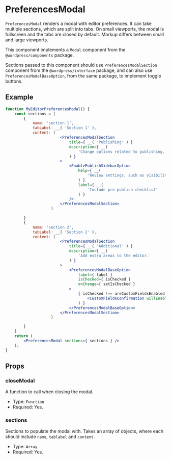 # PreferencesModal

`PreferencesModal` renders a modal with editor preferences. It can take multiple sections, which are split into tabs. On small viewports, the modal is fullscreen and the tabs are closed by default. Markup differs between small and large viewports.

This component implements a `Modal` component from the `@wordpress/components` package.

Sections passed to this component should use `PreferencesModalSection` component from the `@wordpress/interface` package, and can also use `PreferencesModalBaseOption`, from the same package, to implement toggle buttons.


## Example

```jsx
function MyEditorPreferencesModal() {
	const sections = [
		{
			name: 'section 1',
			tabLabel: __( 'Section 1' ),
			content: (
						<PreferencesModalSection
							title={ __( 'Publishing' ) }
							description={ __(
								'Change options related to publishing.'
							) }
						>
							<EnablePublishSidebarOption
								help={ __(
									'Review settings, such as visibility and tags.'
								) }
								label={ __(
									'Include pre-publish checklist'
								) }
							/>
						</PreferencesModalSection>
					) 

		}
		{
			name: 'section 2',
			tabLabel: __( 'Section 2' ),
			content: (
						<PreferencesModalSection
							title={ __( 'Additional' ) }
							description={ __(
								'Add extra areas to the editor.'
							) }
						>
							<PreferencesModalBaseOption
								label={ label }
								isChecked={ isChecked }
								onChange={ setIsChecked }
							>
								{ isChecked !== areCustomFieldsEnabled && (
									<CustomFieldsConfirmation willEnable={ isChecked } />
								) }
							</PreferencesModalBaseOption>
						</PreferencesModalSection>
					) 

		}
	]
	return (
		<PreferencesModal sections={ sections } />
	);
}
```

## Props

### closeModal

A function to call when closing the modal.

-   Type: `Function`
-   Required: Yes.

### sections

Sections to populate the modal with. Takes an array of objects, where each should include `name`, `tablabel` and `content`.

-   Type: `Array`
-   Required: Yes.
